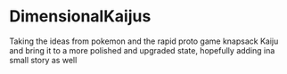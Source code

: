 # DimensionalKaijus
 Taking the ideas from pokemon and the rapid proto game knapsack Kaiju and bring it to a more polished and upgraded state, hopefully adding ina  small story as well
